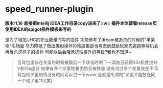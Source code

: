 # speed_runner-plugin

**版本:1.16**
**直接把intellij IDEA工作目录copy进来了=w=**
**插件本体请看release页**
**使用IDEA的spigot插件模板来写的**

是为了增加UHC的职业数量而写的插件
功能参考了dream被追杀的时候的"半条命"名场面
尽力降低了做出类似操作的难度但是也考虑到鼓励玩家先逃跑等待机会再反杀这样子的操作
可能以后会降低抗性提升的等级?我也不知道~
>当背包里存在龙蛋的时候被最后一下攻击时剩下一滴血且获得20s抗性提升Ⅴ和15s虚弱
>如果有多个龙蛋堆叠仍然会被移除
>没有试过多个龙蛋放在不同背包格子里的情况有时间可以试一下www
>这就是所谓的"龙蛋不能放在同一个格子里"吗(笑)

